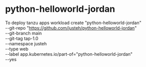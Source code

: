 # python-helloworld-jordan
To deploy 
tanzu apps workload create "python-helloworld-jordan" \
--git-repo "https://github.com/justeh/python-helloworld-jordan" \
--git-branch main \
--git-tag tap-1.0 \
--namespace justeh \
--type web \
--label app.kubernetes.io/part-of="python-helloworld-jordan" \
--yes